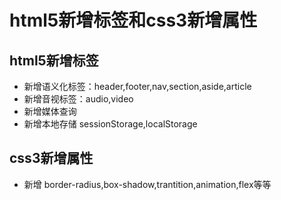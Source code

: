# html5新增标签和css3新增属性

## html5新增标签
- 新增语义化标签：header,footer,nav,section,aside,article
- 新增音视标签：audio,video
- 新增媒体查询
- 新增本地存储 sessionStorage,localStorage

## css3新增属性

- 新增 border-radius,box-shadow,trantition,animation,flex等等
